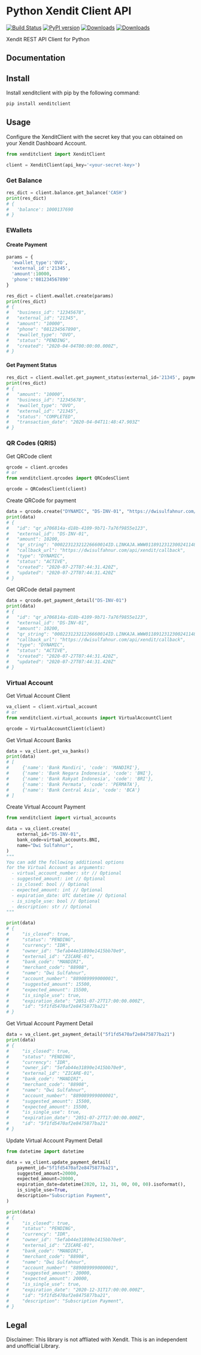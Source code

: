 # Python Xendit Client API

[![Build Status](https://travis-ci.com/dwisulfahnur/python-xendit-client.svg?branch=master)](https://travis-ci.com/dwisulfahnur/python-xendit-client)
[![PyPI version](https://badge.fury.io/py/xenditclient.svg)](https://badge.fury.io/py/xenditclient)
[![Downloads](https://pepy.tech/badge/xenditclient/month)](https://pepy.tech/project/xenditclient)
[![Downloads](https://pepy.tech/badge/xenditclient)](https://pepy.tech/project/xenditclient)

Xendit REST API Client for Python

## Documentation


## Install
Install xenditclient with pip by the following command:
```sh
pip install xenditclient
```

## Usage
Configure the XenditClient with the secret key that you can obtained on your Xendit Dashboard Account.
```python
from xenditclient import XenditClient

client = XenditClient(api_key='<your-secret-key>')
```
### Get Balance
```python
res_dict = client.balance.get_balance('CASH')
print(res_dict)
# {
#   'balance': 1000137690
# }
```

### EWallets
#### Create Payment

```python
params = {
  'ewallet_type':'OVO',
  'external_id':'21345',
  'amount':10000,
  'phone':'081234567890'
}

res_dict = client.ewallet.create(params)
print(res_dict)
# {
#   "business_id": "12345678",
#   "external_id": "21345",
#   "amount": "10000",
#   "phone": "081234567890",
#   "ewallet_type": "OVO",
#   "status": "PENDING",
#   "created": "2020-04-04T00:00:00.000Z",
# }
```
#### Get Payment Status

```python
res_dict = client.ewallet.get_payment_status(external_id='21345', payment_method='OVO')
print(res_dict)
# {
#   "amount": "10000",
#   "business_id": "12345678",
#   "ewallet_type": "OVO",
#   "external_id": "21345",
#   "status": "COMPLETED",
#   "transaction_date": "2020-04-04T11:48:47.903Z"
# }
```

### QR Codes (QRIS)
Get QRCode client
```python
qrcode = client.qrcodes
# or
from xenditclient.qrcodes import QRCodesClient

qrcode = QRCodesClient(client)
```

Create QRCode for payment
```python
data = qrcode.create("DYNAMIC", "DS-INV-01", "https://dwisulfahnur.com/api/xendit/callback", 10200)
print(data)
# {
#   "id": "qr_a706814a-d18b-4109-9b71-7a76f9855e123",
#   "external_id": "DS-INV-01",
#   "amount": 10200,
#   "qr_string": "00022312321226660014ID.LINKAJA.WWW0118912312300241148000215200423041141230303UME51450015ID.OR.GPNQR.WWW0215000111111111110303UME520454995802ID5920Placeholder merchant6007Jakarta6106123456623801152QiFZi5qT12307152QiFZi5qThdA4M753033605405102006304D9CM",
#   "callback_url": "https://dwisulfahnur.com/api/xendit/callback",
#   "type": "DYNAMIC",
#   "status": "ACTIVE",
#   "created": "2020-07-27T07:44:31.420Z",
#   "updated": "2020-07-27T07:44:31.420Z"
# }
```

Get QRCode detail payment
```python
data = qrcode.get_payment_detail("DS-INV-01")
print(data)
# {
#   "id": "qr_a706814a-d18b-4109-9b71-7a76f9855e123",
#   "external_id": "DS-INV-01",
#   "amount": 10200,
#   "qr_string": "00022312321226660014ID.LINKAJA.WWW0118912312300241148000215200423041141230303UME51450015ID.OR.GPNQR.WWW0215000111111111110303UME520454995802ID5920Placeholder merchant6007Jakarta6106123456623801152QiFZi5qT12307152QiFZi5qThdA4M753033605405102006304D9CM",
#   "callback_url": "https://dwisulfahnur.com/api/xendit/callback",
#   "type": "DYNAMIC",
#   "status": "ACTIVE",
#   "created": "2020-07-27T07:44:31.420Z",
#   "updated": "2020-07-27T07:44:31.420Z"
# }
```
### Virtual Account

Get Virtual Account Client

```python
va_client = client.virtual_account
# or
from xenditclient.virtual_accounts import VirtualAccountClient

qrcode = VirtualAccountClient(client)
```

Get Virtual Account Banks
```python
data = va_client.get_va_banks()
print(data)
# [
#     {'name': 'Bank Mandiri', 'code': 'MANDIRI'}, 
#     {'name': 'Bank Negara Indonesia', 'code': 'BNI'},
#     {'name': 'Bank Rakyat Indonesia', 'code': 'BRI'}, 
#     {'name': 'Bank Permata', 'code': 'PERMATA'},
#     {'name': 'Bank Central Asia', 'code': 'BCA'}
# ]
```

Create Virtual Account Payment

```python
from xenditclient import virtual_accounts

data = va_client.create(
    external_id="DS-INV-01", 
    bank_code=virtual_accounts.BNI, 
    name="Dwi Sulfahnur", 
)
"""
You can add the following additional options 
for the Virtual Account as arguments:
  - virtual_account_number: str // Optional
  - suggested_amount: int // Optional
  - is_closed: bool // Optional
  - expected_amount: int // Optional
  - expiration_date: UTC datetime // Optional
  - is_single_use: bool // Optional
  - description: str // Optional
"""

print(data)
# {
#     "is_closed": true,
#     "status": "PENDING",
#     "currency": "IDR",
#     "owner_id": "5efab44e31890e1415bb70e9",
#     "external_id": "ZICARE-01",
#     "bank_code": "MANDIRI",
#     "merchant_code": "88908",
#     "name": "Dwi Sulfahnur",
#     "account_number": "889089999000001",
#     "suggested_amount": 15500,
#     "expected_amount": 15500,
#     "is_single_use": true,
#     "expiration_date": "2051-07-27T17:00:00.000Z",
#     "id": "5f1fd5470af2e8475877ba21"
# }
```

Get  Virtual Account Payment Detail
```python
data = va_client.get_payment_detail("5f1fd5470af2e8475877ba21")
print(data)
# {
#     "is_closed": true,
#     "status": "PENDING",
#     "currency": "IDR",
#     "owner_id": "5efab44e31890e1415bb70e9",
#     "external_id": "ZICARE-01",
#     "bank_code": "MANDIRI",
#     "merchant_code": "88908",
#     "name": "Dwi Sulfahnur",
#     "account_number": "889089999000001",
#     "suggested_amount": 15500,
#     "expected_amount": 15500,
#     "is_single_use": true,
#     "expiration_date": "2051-07-27T17:00:00.000Z",
#     "id": "5f1fd5470af2e8475877ba21"
# }
```

Update Virtual Account Payment Detail
```python
from datetime import datetime

data = va_client.update_payment_detail(
    payment_id="5f1fd5470af2e8475877ba21",
    suggested_amount=20000,
    expected_amount=20000,
    expiration_date=datetime(2020, 12, 31, 00, 00, 00).isoformat(),
    is_single_use=True,
    description="Subscription Payment",
)

print(data)
# {
#     "is_closed": true,
#     "status": "PENDING",
#     "currency": "IDR",
#     "owner_id": "5efab44e31890e1415bb70e9",
#     "external_id": "ZICARE-01",
#     "bank_code": "MANDIRI",
#     "merchant_code": "88908",
#     "name": "Dwi Sulfahnur",
#     "account_number": "889089999000001",
#     "suggested_amount": 20000,
#     "expected_amount": 20000,
#     "is_single_use": true,
#     "expiration_date": "2020-12-31T17:00:00.000Z",
#     "id": "5f1fd5470af2e8475877ba21",
#     "description": "Subscription Payment",
# }
```
## Legal 
Disclaimer: This library is not affliated with Xendit. This is an independent and unofficial Library.
